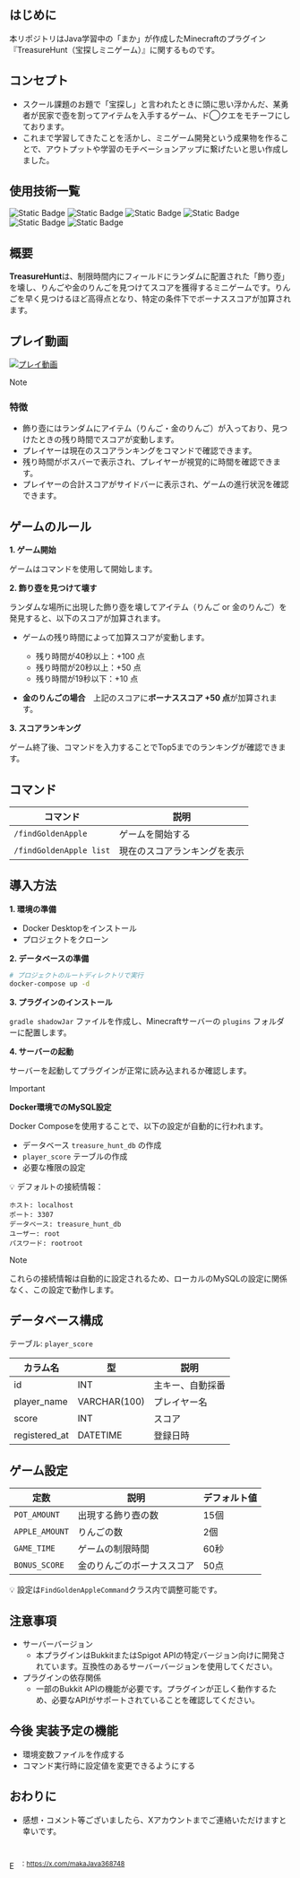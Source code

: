 ## はじめに
本リポジトリはJava学習中の「まか」が作成したMinecraftのプラグイン『TreasureHunt（宝探しミニゲーム）』に関するものです。


## コンセプト
- スクール課題のお題で「宝探し」と言われたときに頭に思い浮かんだ、某勇者が民家で壺を割ってアイテムを入手するゲーム、ド◯クエをモチーフにしております。
- これまで学習してきたことを活かし、ミニゲーム開発という成果物を作ることで、アウトプットや学習のモチベーションアップに繋げたいと思い作成しました。

## 使用技術一覧
<img alt="Static Badge" src="https://img.shields.io/badge/Java-v17-brightgreen?style=for-the-badge&labelColor=007396&color=4F4F4F"> <img alt="Static Badge" src="https://img.shields.io/badge/mysql-v8.0.37-brightgreen?style=for-the-badge&logo=mysql&logoColor=white&logoSize=auto&labelColor=%234479A1&color=4F4F4F"> <img alt="Static Badge" src="https://img.shields.io/badge/MyBatis-v3.5.16-brightgreen?style=for-the-badge&logoColor=white&logoSize=auto&labelColor=D74C4C&color=4F4F4F"> <img alt="Static Badge" src="https://img.shields.io/badge/spigotmc-v1.20.4-brightgreen?style=for-the-badge&logo=spigotmc&logoColor=white&logoSize=auto&labelColor=ED8106&color=333333"> <img alt="Static Badge" src="https://img.shields.io/badge/Minecraft-v1.20.4-brightgreen?style=for-the-badge&labelColor=55A630&color=593E1A"> <img alt="Static Badge" src="https://img.shields.io/badge/Docker-latest-brightgreen?style=for-the-badge&logo=docker&logoColor=white&labelColor=2496ED&color=4F4F4F">


## 概要

**TreasureHunt**は、制限時間内にフィールドにランダムに配置された「飾り壺」を壊し、りんごや金のりんごを見つけてスコアを獲得するミニゲームです。りんごを早く見つけるほど高得点となり、特定の条件下でボーナススコアが加算されます。

## プレイ動画

[![プレイ動画](https://img.youtube.com/vi/epIGIR9BIM8/0.jpg)](https://youtu.be/epIGIR9BIM8)

> [!NOTE]
> ### 特徴
> - 飾り壺にはランダムにアイテム（りんご・金のりんご）が入っており、見つけたときの残り時間でスコアが変動します。
> - プレイヤーは現在のスコアランキングをコマンドで確認できます。
> - 残り時間がボスバーで表示され、プレイヤーが視覚的に時間を確認できます。
> - プレイヤーの合計スコアがサイドバーに表示され、ゲームの進行状況を確認できます。

## ゲームのルール

**1. ゲーム開始**

ゲームはコマンドを使用して開始します。

**2. 飾り壺を見つけて壊す**

ランダムな場所に出現した飾り壺を壊してアイテム（りんご or 金のりんご）を発見すると、以下のスコアが加算されます。

   - ゲームの残り時間によって加算スコアが変動します。
     
     - 残り時間が40秒以上：+100 点
     - 残り時間が20秒以上：+50 点
     - 残り時間が19秒以下：+10 点
  - **金のりんごの場合**　上記のスコアに**ボーナススコア +50 点**が加算されます。

**3. スコアランキング**

ゲーム終了後、コマンドを入力することでTop5までのランキングが確認できます。


## コマンド

| コマンド | 説明 |
|-|-|
| `/findGoldenApple`       | ゲームを開始する |
| `/findGoldenApple list`  | 現在のスコアランキングを表示 |


## 導入方法

**1. 環境の準備**
   - Docker Desktopをインストール
   - プロジェクトをクローン

**2. データベースの準備**
   ```bash
   # プロジェクトのルートディレクトリで実行
   docker-compose up -d
   ```
**3. プラグインのインストール**

`gradle shadowJar` ファイルを作成し、Minecraftサーバーの `plugins` フォルダーに配置します。

**4. サーバーの起動**

サーバーを起動してプラグインが正常に読み込まれるか確認します。

> [!IMPORTANT]
> **Docker環境でのMySQL設定**
> 
> Docker Composeを使用することで、以下の設定が自動的に行われます。
> - データベース `treasure_hunt_db` の作成
> - `player_score` テーブルの作成
> - 必要な権限の設定
>
> :bulb: デフォルトの接続情報：
> ```
> ホスト: localhost
> ポート: 3307
> データベース: treasure_hunt_db
> ユーザー: root
> パスワード: rootroot

> [!NOTE]
> これらの接続情報は自動的に設定されるため、ローカルのMySQLの設定に関係なく、この設定で動作します。


## データベース構成

テーブル: `player_score`

| カラム名 | 型 | 説明 |
|-|-|-|
| id | INT | 主キー、自動採番 |
| player_name | VARCHAR(100) | プレイヤー名 |
| score | INT | スコア |
| registered_at | DATETIME | 登録日時 |


## ゲーム設定

| 定数 | 説明 | デフォルト値 |
|-|-|-|
| `POT_AMOUNT`   | 出現する飾り壺の数 | 15個 |  
| `APPLE_AMOUNT` | りんごの数 | 2個 |   
| `GAME_TIME`    | ゲームの制限時間 | 60秒 |
| `BONUS_SCORE`  | 金のりんごのボーナススコア | 50点 | 

:bulb:  設定は`FindGoldenAppleCommand`クラス内で調整可能です。


## 注意事項
- サーバーバージョン
   - 本プラグインはBukkitまたはSpigot APIの特定バージョン向けに開発されています。互換性のあるサーバーバージョンを使用してください。
- プラグインの依存関係
   - 一部のBukkit APIの機能が必要です。プラグインが正しく動作するため、必要なAPIがサポートされていることを確認してください。

## 今後 実装予定の機能
- 環境変数ファイルを作成する
- コマンド実行時に設定値を変更できるようにする

## おわりに
- 感想・コメント等ございましたら、Xアカウントまでご連絡いただけますと幸いです。

<img src="https://github.com/user-attachments/assets/5df37342-c70e-4e0d-b9cd-21e390c9069c" style="width: 15px; height: auto; margin-top: 30px;" alt="Example SVG"> <sup>：https://x.com/makaJava368748</sup>

